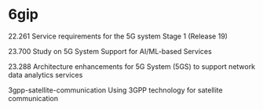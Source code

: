 # 6gip
22.261 Service requirements for the 5G system
Stage 1
(Release 19)

23.700 Study on 5G System Support for AI/ML-based Services

23.288 Architecture enhancements for 5G System (5GS) to support network data analytics services

3gpp-satellite-communication Using 3GPP technology for satellite communication
